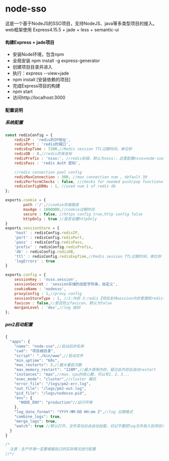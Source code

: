 # node-sso
这是一个基于NodeJS的SSO项目，支持NodeJS、java等多类型项目的接入。
web框架使用 Express4.15.5 + jade + less + semantic-ui

#### 构建Express + jade项目
* 安装Node环境，包含npm
* 全局安装 npm install -g express-generator
* 创建项目目录并进入
* 执行：express --view=jade
* npm install [安装依赖的项目]
* 完成Express项目的构建
* npm start
* 访问http://localhost:3000

#### 配置说明
##### 系统配置
~~~ javascript 1.8
const redisConfig = {
    redisIP : 'redis的IP地址',
    redisPort : 'redis的端口',
    redisExpTime : 7200,//Redis session TTL过期时间，单位秒
    redisDB : 0,//redis的库坐标
    redisPrefix : 'nsso:', //redis前缀，默认为sess:，这里配置nsso=node-sso
    redisPass : 'redis Auth 密码',

    //redis connection pool config
    redisMaxConnection : 300, //max connection num , default 30
    redisPerformChecks : false, //checks for needed push/pop functionality
    redisConfigDBNu : 1, //used num 1 of redis db
};

exports.cookie = {
        path :'/',//cookie存储路径
        maxAge : 1800000,//cookie过期时间
        secure : false, //https config true,http config false
        httpOnly : true //是否设置httpOnly
}
exports.sessionStore = {
    'host' : redisConfig.redisIP,
    'port' : redisConfig.redisPort,
    'pass' : redisConfig.redisPass,
    'prefix' : redisConfig.redisPrefix,
    'db' : redisConfig.redisDB,
    'ttl' : redisConfig.redisExpTime,//Redis session TTL过期时间，单位秒
    'logErrors' : true
}

exports.config = {
    sessionKey : 'nsso.session',
    sessionSecret : 'session存储的加密字符串，自定义',
    cookieName : 'nodesso',
    proxyConfig : 1,//proxy config
    sessionStoreType : 1, //1:内存 2:redis【项目支持session内存管理和redis管理，redis管理解决分布式session同步的问题】
    favicon : false,//是否防止favicon，默认为false
    morganLevel : 'dev',//log 级别
};
~~~

##### pm2启动配置
~~~ javascript 1.8
{
  "apps": {
    "name": "node-sso",//启动后的名称
    "cwd": "项目根目录",
    "script": "./bin/www",//启动文件
    "min_uptime": "60s",
    "max_restarts": 3,//最大重启次数
    "max_memory_restart": "128M",//最大使用内存，超过此内存后自动restart
    "instances": "max",//max，cpu的核心数，可以写1，2，3...
    "exec_mode": "cluster",//cluster 模式
    "error_file": "/logs/pm2-err.log",
    "out_file": "/logs/pm2-out.log",
    "pid_file": "/logs/nodesso.pid",
    "env": {
      "NODE_ENV": "production"//运行环境
    },
    "log_date_format": "YYYY-MM-DD HH:mm Z",//log 日期格式
    "combine_logs": true,
    "merge_logs": true,
    "watch": true //默认打开，文件变动后会自动加载，切记不要把log文件放入到项目中，否则会不断的自动重启。
  }
}

/*
  注意：生产环境一定要根据自己的实际情况进行配置  
//*/
~~~

